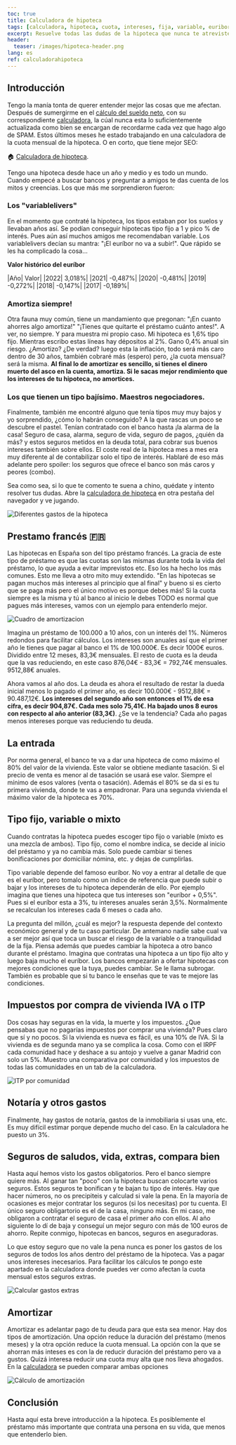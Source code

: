 ```yaml
---
toc: true
title: Calculadora de hipoteca
tags: [calculadora, hipoteca, cuota, intereses, fija, variable, euribor, prestamo, frances, amortizar, ITP, IVA]
excerpt: Resuelve todas las dudas de la hipoteca que nunca te atreviste a preguntar
header:
  teaser: /images/hipoteca-header.png
lang: es
ref: calculadorahipoteca
---
```


## Introducción

Tengo la manía tonta de querer entender mejor las cosas que me afectan. Después de sumergirme en el [cálculo del sueldo neto](https://juan.pallares.me/calculadora-de-sueldo-neto/), con su correspondiente [calculadora](https://tecalculo.com/calculadora-de-sueldo-neto), la cúal nunca esta lo suficientemente actualizada como bien se encargan de recordarme cada vez que hago algo de SPAM. Estos últimos meses he estado trabajando en una calculadora de la cuota mensual de la hipoteca. O en corto, que tiene mejor SEO:

🏠 [Calculadora de hipoteca](https://tecalculo.com/calculadora-de-hipoteca). 

Tengo una hipoteca desde hace un año y medio y es todo un mundo. Cuando empecé a buscar bancos y preguntar a amigos te das cuenta de los mitos y creencias. Los que más me sorprendieron fueron:

### Los "variablelivers"

En el momento que contraté la hipoteca, los tipos estaban por los suelos y llevaban años así. Se podían conseguir hipotecas tipo fijo a 1 y pico % de interés. Pues aún así muchos amigos me recomendaban variable. Los variablelivers decían su mantra: "¡El euríbor no va a subir!". Que rápido se les ha complicado la cosa...

**Valor histórico del euríbor**

|Año|	Valor|
|2022|	3,018%|
|2021|	-0,487%|
|2020|	-0,481%|
|2019|	-0,272%|
|2018|	-0,147%|
|2017|	-0,189%|

### Amortiza siempre!

Otra fauna muy común, tiene un mandamiento que pregonan: "¡En cuanto ahorres algo amortiza!" "¡Tienes que quitarte el préstamo cuánto antes!". A ver, no siempre. Y para muestra mi propio caso. Mi hipoteca es 1,6% tipo fijo. Mientras escribo estas líneas hay dépositos al 2%. Gano 0,4% anual sin riesgo. ¿Amortizo? ¿De verdad? luego esta la inflación, todo será más caro dentro de 30 años, también cobraré más (espero) pero, ¿la cuota mensual? será la misma. **Al final lo de amortizar es sencillo, si tienes el dinero muerto del asco en la cuenta, amortiza. Si le sacas mejor rendimiento que los intereses de tu hipoteca, no amortices.**

### Los que tienen un tipo bajísimo. Maestros negociadores.

Finalmente, también me encontré alguno que tenía tipos muy muy bajos y yo sorprendido, ¿cómo lo habrán conseguido? A la que rascas un poco se descubre el pastel. Tenían contratado con el banco hasta ¡la alarma de la casa! Seguro de casa, alarma, seguro de vida, seguro de pagos, ¿quién da más? y estos seguros metidos en la deuda total, para cobrar sus buenos intereses también sobre ellos. El coste real de la hipoteca mes a mes era muy diferente al de contabilizar solo el tipo de interés. Hablaré de eso más adelante pero spoiler: los seguros que ofrece el banco son más caros y peores (combo).

Sea como sea, si lo que te comento te suena a chino, quédate y intento resolver tus dudas. Abre la [calculadora de hipoteca](https://tecalculo.com/calculadora-de-hipoteca) en otra pestaña del navegador y ve jugando.

![Diferentes gastos de la hipoteca](/images/diferentes-gastos-hipoteca.png)

## Prestamo francés 🇫🇷

Las hipotecas en España son del tipo préstamo francés. La gracia de este tipo de préstamo es que las cuotas son las mismas durante toda la vida del préstamo, lo que ayuda a evitar imprevistos etc. Eso los ha hecho los más comunes. Esto me lleva a otro mito muy extendido. "En las hipotecas se pagan muchos más intereses al principio que al final" y bueno si es cierto que se paga más pero el único motivo es porque debes más! Si la cuota siempre es la misma y tú al banco al inicio le debes TODO es normal que pagues más intereses, vamos con un ejemplo para entenderlo mejor.

![Cuadro de amortizacion](/images/amortizacionChart.png)

Imagina un préstamo de 100.000 a 10 años, con un interés del 1%. Números redondos para facilitar cálculos. Los intereses son anuales así que el primer año le tienes que pagar al banco el 1% de 100.000€. Es decir 1000€ euros. Dividido entre 12 meses, 83,3€ mensuales. El resto de cuota es la deuda que la vas reduciendo, en este caso 876,04€ - 83,3€ = 792,74€ mensuales. 9512,88€ anuales.

Ahora vamos al año dos. La deuda es ahora el resultado de restar la dueda inicial menos lo pagado el primer año, es decir 100.000€ - 9512,88€ = 90.487,12€. **Los intereses del segundo año son entonces el 1% de esa cifra, es decir 904,87€. Cada mes solo 75,41€. Ha bajado unos 8 euros con respecto al año anterior (83,3€)**. ¿Se ve la tendencia? Cada año pagas menos intereses porque vas reduciendo tu deuda.

## La entrada

Por norma general, el banco te va a dar una hipoteca de como máximo el 80% del valor de la vivienda. Este valor se obtiene mediante tasación. Si el precio de venta es menor al de tasación se usará ese valor. Siempre el mínimo de esos valores (venta o tasación). Además el 80% se da si es tu primera vivienda, donde te vas a empadronar. Para una segunda vivienda el máximo valor de la hipoteca es 70%.

## Tipo fijo, variable o mixto

Cuando contratas la hipoteca puedes escoger tipo fijo o variable (mixto es una mezcla de ambos). Tipo fijo, como el nombre indica, se decide al inicio del préstamo y ya no cambia más. Solo puede cambiar si tienes bonificaciones por domiciliar nómina, etc. y dejas de cumplirlas. 

Tipo variable depende del famoso euríbor. No voy a entrar al detalle de que es el euríbor, pero tomalo como un índice de referencia que puede subir o bajar y los intereses de tu hipoteca dependerán de ello. Por ejemplo imagina que tienes una hipoteca que tus intereses son "euríbor + 0,5%". Pues si el euríbor esta a 3%, tu intereses anuales serán 3,5%. Normalmente se recalculan los intereses cada 6 meses o cada año. 

La pregunta del millón, ¿cuál es mejor? la respuesta depende del contexto económico general y de tu caso particular. De antemano nadie sabe cual va a ser mejor así que toca un buscar el riesgo de la variable o a tranquilidad de la fija. Piensa además que puedes cambiar la hipoteca a otro banco durante el préstamo. Imagina que contratas una hipoteca a un tipo fijo alto y luego baja mucho el euríbor. Los bancos empezarán a ofertar hipotecas con mejores condiciones que la tuya, puedes cambiar. Se le llama subrogar. También es probable que si tu banco le enseñas que te vas te mejore las condiciones.

## Impuestos por compra de vivienda IVA o ITP

Dos cosas hay seguras en la vida, la muerte y los impuestos. ¿Que pensabas que no pagarías impuestos por comprar una vivienda? Pues claro que sí y no pocos. Si la vivienda es nueva es fácil, es una 10% de IVA. Si la vivienda es de segunda mano ya se complica la cosa. Como con el IRPF cada comunidad hace y deshace a su antojo y vuelve a ganar Madrid con solo un 5%. Muestro una comparativa por comunidad y los impuestos de todas las comunidades en un tab de la calculadora.

![ITP por comunidad](/images/ITP-por-comunidad.png)

## Notaría y otros gastos

Finalmente, hay gastos de notaría, gastos de la inmobiliaria si usas una, etc. Es muy difícil estimar porque depende mucho del caso. En la calculadora he puesto un 3%.

## Seguros de saludos, vida, extras, compara bien

Hasta aquí hemos visto los gastos obligatorios. Pero el banco siempre quiere más. Al ganar tan "poco" con la hipoteca buscan colocarte varios seguros. Estos seguros te bonifican y te bajan tu tipo de interés. Hay que hacer números, no os precipiteis y calculad si vale la pena. En la mayoría de ocasiones es mejor contratar los seguros (si los necesitas) por tu cuenta. El único seguro obligartorio es el de la casa, ninguno más. En mi caso, me obligaron a contratar el seguro de casa el primer año con ellos. Al año siguiente lo dí de baja y conseguí un mejor seguro con más de 100 euros de ahorro. Repite conmigo, hipotecas en bancos, seguros en aseguradoras.

Lo que estoy seguro que no vale la pena nunca es poner los gastos de los seguros de todos los años dentro del préstamo de la hipoteca. Vas a pagar unos intereses inecesarios. Para facilitar los cálculos te pongo este apartado en la calculadora donde puedes ver como afectan la cuota mensual estos seguros extras.

![Calcular gastos extras](/images/gastos-extras.png)

## Amortizar

Amortizar es adelantar pago de tu deuda para que esta sea menor. Hay dos tipos de amortización. Una opción reduce la duración del préstamo (menos meses) y la otra opción reduce la cuota mensual. La opción con la que se ahorran más inteses es con la de reducir duración del préstamo pero va a gustos. Quizá interesa reducir una cuota muy alta que nos lleva ahogados. En la [calculadora](https://tecalculo.com/calculadora-de-hipoteca) se pueden comparar ambas opciones

![Cálculo de amortización](/images/calculo-amortizacion.png)

## Conclusión

Hasta aquí esta breve introducción a la hipoteca. Es posiblemente el préstamo más importante que contrata una persona en su vida, que menos que entenderlo bien.

